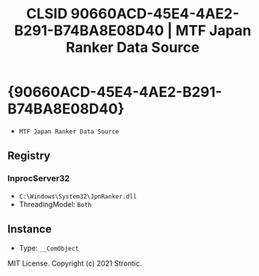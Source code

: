﻿---
title: "CLSID 90660ACD-45E4-4AE2-B291-B74BA8E08D40 | MTF Japan Ranker Data Source"
excerpt: What is COM-Object CLSID 90660ACD-45E4-4AE2-B291-B74BA8E08D40?
---

# {90660ACD-45E4-4AE2-B291-B74BA8E08D40}

* `MTF Japan Ranker Data Source`

## Registry


### InprocServer32

* `C:\Windows\System32\JpnRanker.dll`
* ThreadingModel: `Both`

## Instance

* Type: `__ComObject`

MIT License. Copyright (c) 2021 Strontic.


